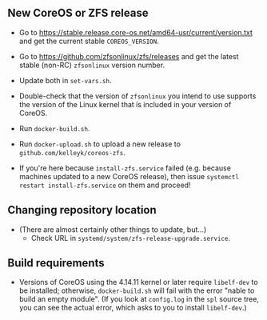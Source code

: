 ## New CoreOS or ZFS release

- Go to https://stable.release.core-os.net/amd64-usr/current/version.txt and get the current stable `COREOS_VERSION`.
- Go to https://github.com/zfsonlinux/zfs/releases and get the latest stable (non-RC) `zfsonlinux`
  version number.
- Update both in `set-vars.sh`.
- Double-check that the version of `zfsonlinux` you intend to use supports the version of the Linux kernel that is
  included in your version of CoreOS.
- Run `docker-build.sh`.
- Run `docker-upload.sh` to upload a new release to `github.com/kelleyk/coreos-zfs`.

- If you're here because `install-zfs.service` failed (e.g. because machines updated to a new CoreOS release), then
  issue `systemctl restart install-zfs.service` on them and proceed!

## Changing repository location

- (There are almost certainly other things to update, but...)
  - Check URL in `systemd/system/zfs-release-upgrade.service`.

## Build requirements

- Versions of CoreOS using the 4.14.11 kernel or later require `libelf-dev` to be installed; otherwise,
  `docker-build.sh` will fail with the error "nable to build an empty module".  (If you look at `config.log` in the
  `spl` source tree, you can see the actual error, which asks to you to install `libelf-dev`.)
